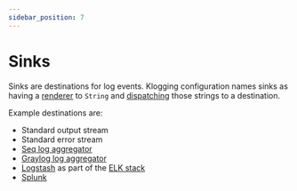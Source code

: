 ```yaml
---
sidebar_position: 7
---
```


# Sinks

Sinks are destinations for log events. Klogging configuration names sinks
as having a [renderer](rendering) to `String` and [dispatching](dispatching)
those strings to a destination.

Example destinations are:

* Standard output stream
* Standard error stream
* [Seq log aggregator](https://datalust.co/seq)
* [Graylog log aggregator](https://www.graylog.org/)
* [Logstash](https://www.elastic.co/logstash/) as part of the [ELK stack](https://www.elastic.co/what-is/elk-stack)
* [Splunk](https://splunk.com)

